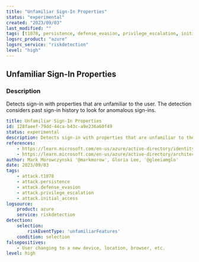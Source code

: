 ```yaml
---
title: "Unfamiliar Sign-In Properties"
status: "experimental"
created: "2023/09/03"
last_modified: ""
tags: [t1078, persistence, defense_evasion, privilege_escalation, initial_access, detection_rule]
logsrc_product: "azure"
logsrc_service: "riskdetection"
level: "high"
---
```


## Unfamiliar Sign-In Properties

### Description

Detects sign-in with properties that are unfamiliar to the user. The detection considers past sign-in history to look for anomalous sign-ins.

```yml
title: Unfamiliar Sign-In Properties
id: 128faeef-79dd-44ca-b43c-a9e236a60f49
status: experimental
description: Detects sign-in with properties that are unfamiliar to the user. The detection considers past sign-in history to look for anomalous sign-ins.
references:
    - https://learn.microsoft.com/en-us/azure/active-directory/identity-protection/concept-identity-protection-risks#unfamiliar-sign-in-properties
    - https://learn.microsoft.com/en-us/azure/active-directory/architecture/security-operations-user-accounts#unusual-sign-ins
author: Mark Morowczynski '@markmorow', Gloria Lee, '@gleeiamglo'
date: 2023/09/03
tags:
    - attack.t1078
    - attack.persistence
    - attack.defense_evasion
    - attack.privilege_escalation
    - attack.initial_access
logsource:
    product: azure
    service: riskdetection
detection:
    selection:
        riskEventType: 'unfamiliarFeatures'
    condition: selection
falsepositives:
    - User changing to a new device, location, browser, etc.
level: high

```
